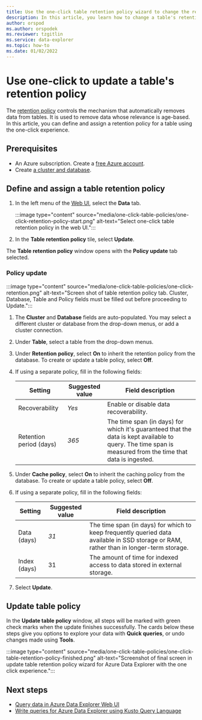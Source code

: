 ```yaml
---
title: Use the one-click table retention policy wizard to change the retention policy for a table in Azure Data Explorer.
description: In this article, you learn how to change a table's retention policy using the one-click experience.
author: orspod
ms.author: orspodek
ms.reviewer: tzgitlin
ms.service: data-explorer
ms.topic: how-to
ms.date: 01/02/2022
---
```

# Use one-click to update a table's retention policy

The [retention policy](kusto/management/retentionpolicy.md) controls the mechanism that automatically removes data from tables. It is used to remove data whose relevance is age-based. In this article, you can define and assign a retention policy for a table using the one-click experience.

## Prerequisites

* An Azure subscription. Create a [free Azure account](https://azure.microsoft.com/free/).
* Create [a cluster and database](create-cluster-database-portal.md).

## Define and assign a table retention policy

1. In the left menu of the [Web UI](https://dataexplorer.azure.com/), select the **Data** tab. 

    :::image type="content" source="media/one-click-table-policies/one-click-retention-policy-start.png" alt-text="Select one-click table retention policy in the web UI.":::

1. In the **Table retention policy** tile, select **Update**. 

The **Table retention policy** window opens with the **Policy update** tab selected.

### Policy update
 
:::image type="content" source="media/one-click-table-policies/one-click-retention.png" alt-text="Screen shot of table retention policy tab. Cluster, Database, Table and Policy fields must be filled out before proceeding to Update.":::

1. The **Cluster** and **Database** fields are auto-populated. You may select a different cluster or database from the drop-down menus, or add a cluster connection.

1. Under **Table**, select a table from the drop-down menus.  

1. Under **Retention policy**, select **On** to inherit the retention policy from the database. To create or update a table policy, select **Off**. 

1. If using a separate policy, fill in the following fields:

    |**Setting** | **Suggested value** | **Field description**
    |---|---|---|
    | Recoverability | *Yes*  | Enable or disable data recoverability. |
    | Retention period (days) |  *365* | The time span (in days) for which it's guaranteed that the data is kept available to query. The time span is measured from the time that data is ingested.  |


1. Under **Cache policy**, select **On** to inherit the caching policy from the database. To create or update a table policy, select **Off**. 

1. If using a separate policy, fill in the following fields:

    |**Setting** | **Suggested value** | **Field description**
    |---|---|---|
    | Data (days) | *31* | The time span (in days) for which to keep frequently queried data available in SSD storage or RAM, rather than in longer-term storage. |
    | Index (days) |  31    | The amount of time for indexed access to data stored in external storage.  |

1. Select **Update**.

## Update table policy

In the **Update table policy** window, all steps will be marked with green check marks when the update finishes successfully. The cards below these steps give you options to explore your data with **Quick queries**, or undo changes made using **Tools**.

:::image type="content" source="media/one-click-table-policies/one-click-table-retention-policy-finished.png" alt-text="Screenshot of final screen in update table retention policy wizard for Azure Data Explorer with the one click experience.":::

## Next steps

* [Query data in Azure Data Explorer Web UI](web-query-data.md)
* [Write queries for Azure Data Explorer using Kusto Query Language](write-queries.md)
